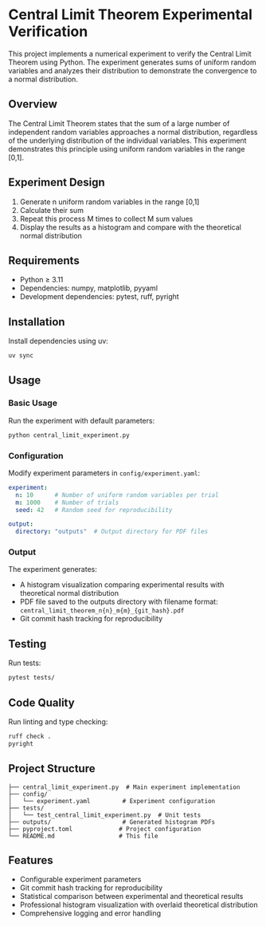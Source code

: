 # Central Limit Theorem Experimental Verification

This project implements a numerical experiment to verify the Central Limit Theorem using Python. The experiment generates sums of uniform random variables and analyzes their distribution to demonstrate the convergence to a normal distribution.

## Overview

The Central Limit Theorem states that the sum of a large number of independent random variables approaches a normal distribution, regardless of the underlying distribution of the individual variables. This experiment demonstrates this principle using uniform random variables in the range [0,1].

## Experiment Design

1. Generate n uniform random variables in the range [0,1]
2. Calculate their sum
3. Repeat this process M times to collect M sum values
4. Display the results as a histogram and compare with the theoretical normal distribution

## Requirements

- Python ≥ 3.11
- Dependencies: numpy, matplotlib, pyyaml
- Development dependencies: pytest, ruff, pyright

## Installation

Install dependencies using uv:

```bash
uv sync
```

## Usage

### Basic Usage

Run the experiment with default parameters:

```bash
python central_limit_experiment.py
```

### Configuration

Modify experiment parameters in `config/experiment.yaml`:

```yaml
experiment:
  n: 10      # Number of uniform random variables per trial
  m: 1000    # Number of trials
  seed: 42   # Random seed for reproducibility

output:
  directory: "outputs"  # Output directory for PDF files
```

### Output

The experiment generates:
- A histogram visualization comparing experimental results with theoretical normal distribution
- PDF file saved to the outputs directory with filename format: `central_limit_theorem_n{n}_m{m}_{git_hash}.pdf`
- Git commit hash tracking for reproducibility

## Testing

Run tests:

```bash
pytest tests/
```

## Code Quality

Run linting and type checking:

```bash
ruff check .
pyright
```

## Project Structure

```
├── central_limit_experiment.py  # Main experiment implementation
├── config/
│   └── experiment.yaml         # Experiment configuration
├── tests/
│   └── test_central_limit_experiment.py  # Unit tests
├── outputs/                    # Generated histogram PDFs
├── pyproject.toml             # Project configuration
└── README.md                  # This file
```

## Features

- Configurable experiment parameters
- Git commit hash tracking for reproducibility
- Statistical comparison between experimental and theoretical results
- Professional histogram visualization with overlaid theoretical distribution
- Comprehensive logging and error handling